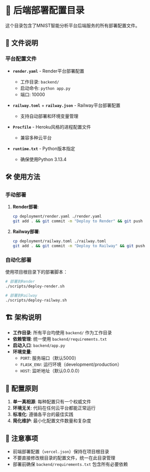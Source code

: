 # 🚀 后端部署配置目录

这个目录包含了MNIST智能分析平台后端服务的所有部署配置文件。

## 📁 文件说明

### 平台配置文件

- **`render.yaml`** - Render平台部署配置
  - 工作目录: `backend/`
  - 启动命令: `python app.py`
  - 端口: 10000

- **`railway.toml`** + **`railway.json`** - Railway平台部署配置
  - 支持自动部署和环境变量管理

- **`Procfile`** - Heroku风格的进程配置文件
  - 兼容多种云平台

- **`runtime.txt`** - Python版本指定
  - 确保使用Python 3.13.4

## 🛠️ 使用方法

### 手动部署

1. **Render部署**:
   ```bash
   cp deployment/render.yaml ./render.yaml
   git add . && git commit -m "Deploy to Render" && git push
   ```

2. **Railway部署**:
   ```bash
   cp deployment/railway.toml ./railway.toml
   git add . && git commit -m "Deploy to Railway" && git push
   ```

### 自动化部署

使用项目根目录下的部署脚本：

```bash
# 部署到Render
./scripts/deploy-render.sh

# 部署到Railway  
./scripts/deploy-railway.sh
```

## 🏗️ 架构说明

- **工作目录**: 所有平台均使用 `backend/` 作为工作目录
- **依赖管理**: 统一使用 `backend/requirements.txt`
- **启动入口**: `backend/app.py`
- **环境变量**: 
  - `PORT`: 服务端口（默认5000）
  - `FLASK_ENV`: 运行环境（development/production）
  - `HOST`: 监听地址（默认0.0.0.0）

## 🔧 配置原则

1. **单一真相源**: 每种配置只有一个权威文件
2. **环境无关**: 代码在任何云平台都能正常运行
3. **标准化**: 遵循各平台的最佳实践
4. **简化维护**: 最小化配置文件数量和复杂度

## 📝 注意事项

- 前端部署配置（`vercel.json`）保持在项目根目录
- 不要直接修改根目录的配置文件，统一在此目录管理
- 部署前确保 `backend/requirements.txt` 包含所有必要依赖 